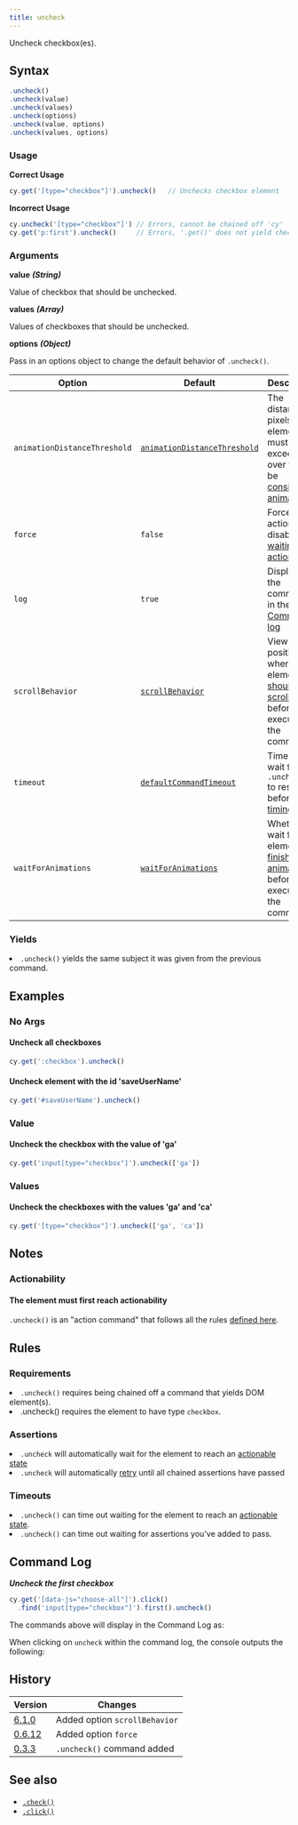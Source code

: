 ```yaml
---
title: uncheck
---
```


Uncheck checkbox(es).

## Syntax

```javascript
.uncheck()
.uncheck(value)
.uncheck(values)
.uncheck(options)
.uncheck(value, options)
.uncheck(values, options)
```

### Usage

**<Icon name="check-circle" color="green"></Icon> Correct Usage**

```javascript
cy.get('[type="checkbox"]').uncheck()   // Unchecks checkbox element
```

**<Icon name="exclamation-triangle" color="red"></Icon> Incorrect Usage**

```javascript
cy.uncheck('[type="checkbox"]') // Errors, cannot be chained off 'cy'
cy.get('p:first').uncheck()     // Errors, '.get()' does not yield checkbox
```

### Arguments

**<Icon name="angle-right"></Icon> value**  ***(String)***

Value of checkbox that should be unchecked.

**<Icon name="angle-right"></Icon> values**  ***(Array)***

Values of checkboxes that should be unchecked.

**<Icon name="angle-right"></Icon> options**  ***(Object)***

Pass in an options object to change the default behavior of `.uncheck()`.

Option | Default | Description
--- | --- | ---
`animationDistanceThreshold` | [`animationDistanceThreshold`](/guides/references/configuration#Actionability) | The distance in pixels an element must exceed over time to be [considered animating](/guides/core-concepts/interacting-with-elements#Animations).
`force` | `false` | Forces the action, disables [waiting for actionability](#Assertions)
`log` | `true` | Displays the command in the [Command log](/guides/core-concepts/test-runner#Command-Log)
`scrollBehavior` | [`scrollBehavior`](/guides/references/configuration#Actionability) | Viewport position to where an element [should be scrolled](/guides/core-concepts/interacting-with-elements#Scrolling) before executing the command
`timeout` | [`defaultCommandTimeout`](/guides/references/configuration#Timeouts) | Time to wait for `.uncheck()` to resolve before [timing out](#Timeouts)
`waitForAnimations` | [`waitForAnimations`](/guides/references/configuration#Actionability) | Whether to wait for elements to [finish animating](/guides/core-concepts/interacting-with-elements#Animations) before executing the command.

### Yields [<Icon name="question-circle"/>](introduction-to-cypress#Subject-Management)

<List><li>`.uncheck()` yields the same subject it was given from the previous command.</li></List>

## Examples

### No Args

#### Uncheck all checkboxes

```javascript
cy.get(':checkbox').uncheck()
```

#### Uncheck element with the id 'saveUserName'

```javascript
cy.get('#saveUserName').uncheck()
```

### Value

#### Uncheck the checkbox with the value of 'ga'

```javascript
cy.get('input[type="checkbox"]').uncheck(['ga'])
```

### Values

#### Uncheck the checkboxes with the values 'ga' and 'ca'

```javascript
cy.get('[type="checkbox"]').uncheck(['ga', 'ca'])
```

## Notes

### Actionability

#### The element must first reach actionability

`.uncheck()` is an "action command" that follows all the rules [defined here](/guides/core-concepts/interacting-with-elements).

## Rules

### Requirements [<Icon name="question-circle"/>](introduction-to-cypress#Chains-of-Commands)

<List><li>`.uncheck()` requires being chained off a command that yields DOM element(s).</li><li>.uncheck() requires the element to have type `checkbox`.</li></List>

### Assertions [<Icon name="question-circle"/>](introduction-to-cypress#Assertions)

<List><li>`.uncheck` will automatically wait for the element to reach an [actionable state](/guides/core-concepts/interacting-with-elements)</li><li>`.uncheck` will automatically [retry](/guides/core-concepts/retry-ability) until all chained assertions have passed</li></List>

### Timeouts [<Icon name="question-circle"/>](introduction-to-cypress#Timeouts)

<List><li>`.uncheck()` can time out waiting for the element to reach an [actionable state](/guides/core-concepts/interacting-with-elements).</li><li>`.uncheck()` can time out waiting for assertions you've added to pass.</li></List>

## Command Log

***Uncheck the first checkbox***

```javascript
cy.get('[data-js="choose-all"]').click()
  .find('input[type="checkbox"]').first().uncheck()
```

The commands above will display in the Command Log as:

<DocsImage src="/img/api/uncheck/test-unchecking-a-checkbox.png" alt="Command Log uncheck" ></DocsImage>

When clicking on `uncheck` within the command log, the console outputs the following:

<DocsImage src="/img/api/uncheck/console-shows-events-from-clicking-the-checkbox.png" alt="Console Log uncheck" ></DocsImage>

## History

Version | Changes
--- | ---
[6.1.0](/guides/references/changelog#6-1-0) | Added option `scrollBehavior`
[0.6.12](/guides/references/changelog#0-6-12) | Added option `force`
[0.3.3](/guides/references/changelog#0-3-3) | `.uncheck()` command added

## See also

- [`.check()`](/api/commands/check)
- [`.click()`](/api/commands/click)


